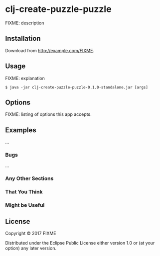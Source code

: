 # clj-create-puzzle-puzzle

FIXME: description

## Installation

Download from http://example.com/FIXME.

## Usage

FIXME: explanation

    $ java -jar clj-create-puzzle-puzzle-0.1.0-standalone.jar [args]

## Options

FIXME: listing of options this app accepts.

## Examples

...

### Bugs

...

### Any Other Sections
### That You Think
### Might be Useful

## License

Copyright © 2017 FIXME

Distributed under the Eclipse Public License either version 1.0 or (at
your option) any later version.
